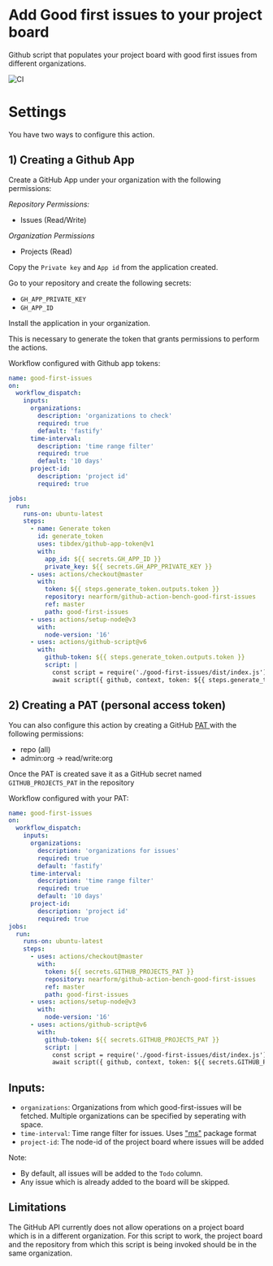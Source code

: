 # Add Good first issues to your project board
Github script that populates your project board with good first issues from different organizations.

![CI](https://github.com/nearform/github-action-bench-good-first-issues/actions/workflows/ci.yml/badge.svg)

# Settings

You have two ways to configure this action.

## 1) Creating a Github App

Create a GitHub App under your organization with the following permissions:

*Repository Permissions:*
- Issues (Read/Write)

*Organization Permissions*
- Projects (Read)

Copy the `Private key` and `App id` from the application created.

Go to your repository and create the following secrets:
- `GH_APP_PRIVATE_KEY`
- `GH_APP_ID`

Install the application in your organization.

This is necessary to generate the token that grants permissions to perform the actions.

Workflow configured with Github app tokens:
```yaml
name: good-first-issues
on:
  workflow_dispatch:
    inputs:
      organizations:
        description: 'organizations to check'
        required: true
        default: 'fastify'
      time-interval:
        description: 'time range filter'
        required: true
        default: '10 days'
      project-id:
        description: 'project id'
        required: true

jobs:
  run:
    runs-on: ubuntu-latest
    steps:
      - name: Generate token
        id: generate_token
        uses: tibdex/github-app-token@v1
        with:
          app_id: ${{ secrets.GH_APP_ID }}
          private_key: ${{ secrets.GH_APP_PRIVATE_KEY }}
      - uses: actions/checkout@master
        with:
          token: ${{ steps.generate_token.outputs.token }}
          repository: nearform/github-action-bench-good-first-issues
          ref: master
          path: good-first-issues
      - uses: actions/setup-node@v3
        with:
          node-version: '16'
      - uses: actions/github-script@v6
        with:
          github-token: ${{ steps.generate_token.outputs.token }}
          script: |
            const script = require('./good-first-issues/dist/index.js')
            await script({ github, context, token: ${{ steps.generate_token.outputs.token }}, inputs: ${{ toJSON(github.event.inputs) }} })
```

## 2) Creating a PAT (personal access token)
You can also configure this action by creating a GitHub [PAT ](https://docs.github.com/en/authentication/keeping-your-account-and-data-secure/creating-a-personal-access-token) with the following permissions:
- repo (all)
- admin:org -> read/write:org

Once the PAT is created save it as a GitHub secret named `GITHUB_PROJECTS_PAT` in the repository

Workflow configured with your PAT:  

```yaml
name: good-first-issues
on:
  workflow_dispatch:
    inputs:
      organizations:
        description: 'organizations for issues'
        required: true
        default: 'fastify'
      time-interval:
        description: 'time range filter'
        required: true
        default: '10 days'
      project-id:
        description: 'project id'
        required: true
jobs:
  run:
    runs-on: ubuntu-latest
    steps:
      - uses: actions/checkout@master
        with:
          token: ${{ secrets.GITHUB_PROJECTS_PAT }}
          repository: nearform/github-action-bench-good-first-issues
          ref: master
          path: good-first-issues
      - uses: actions/setup-node@v3
        with:
          node-version: '16'
      - uses: actions/github-script@v6
        with:
          github-token: ${{ secrets.GITHUB_PROJECTS_PAT }}
          script: |
            const script = require('./good-first-issues/dist/index.js')
            await script({ github, context, token: ${{ secrets.GITHUB_PROJECTS_PAT }}, inputs: ${{ toJSON(github.event.inputs) }} })
```

## Inputs:
- `organizations`: Organizations from which good-first-issues will be fetched. Multiple organizations can be specified by seperating with space.
- `time-interval`:  Time range filter for issues. Uses ["ms"](https://www.npmjs.com/package/ms) package format
- `project-id`: The node-id of the project board where issues will be added

Note: 
- By default, all issues will be added to the `Todo` column.
- Any issue which is already added to the board will be skipped.


## Limitations
The GitHub API currently does not allow operations on a project board which is in a different organization. For this script to work, the project board and the repository from which this script is being invoked should be in the same organization.
